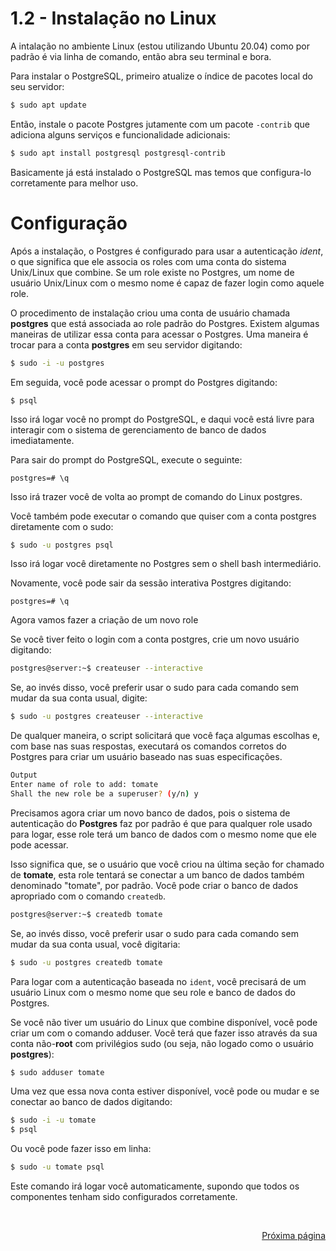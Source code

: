 # 1.2 - Instalação no Linux

A intalação no ambiente Linux (estou utilizando Ubuntu 20.04) como por padrão é via linha de comando, então abra seu terminal e bora.

Para instalar o PostgreSQL, primeiro atualize o índice de pacotes local do seu servidor:

```bash
$ sudo apt update
```

Então, instale o pacote Postgres jutamente com um pacote `-contrib` que adiciona alguns serviços e funcionalidade adicionais:

```bash
$ sudo apt install postgresql postgresql-contrib
```

Basicamente já está instalado o PostgreSQL mas temos que configura-lo corretamente para melhor uso.

# Configuração

Após a instalação, o Postgres é configurado para usar a autenticação _ident_, o que significa que ele associa os roles com uma conta do sistema Unix/Linux que combine. Se um role existe no Postgres, um nome de usuário Unix/Linux com o mesmo nome é capaz de fazer login como aquele role.

O procedimento de instalação criou uma conta de usuário chamada **postgres** que está associada ao role padrão do Postgres. Existem algumas maneiras de utilizar essa conta para acessar o Postgres. Uma maneira é trocar para a conta **postgres** em seu servidor digitando:

```bash
$ sudo -i -u postgres
```

Em seguida, você pode acessar o prompt do Postgres digitando:

```
$ psql
```

Isso irá logar você no prompt do PostgreSQL, e daqui você está livre para interagir com o sistema de gerenciamento de banco de dados imediatamente.

Para sair do prompt do PostgreSQL, execute o seguinte:

```
postgres=# \q
```

Isso irá trazer você de volta ao prompt de comando do Linux postgres.

Você também pode executar o comando que quiser com a conta postgres diretamente com o sudo:

```bash
$ sudo -u postgres psql
```

Isso irá logar você diretamente no Postgres sem o shell bash intermediário.

Novamente, você pode sair da sessão interativa Postgres digitando:

```
postgres=# \q
```

Agora vamos fazer a criação de um novo role

Se você tiver feito o login com a conta postgres, crie um novo usuário digitando:

```bash
postgres@server:~$ createuser --interactive
```

Se, ao invés disso, você preferir usar o sudo para cada comando sem mudar da sua conta usual, digite:

```bash
$ sudo -u postgres createuser --interactive
```

De qualquer maneira, o script solicitará que você faça algumas escolhas e, com base nas suas respostas, executará os comandos corretos do Postgres para criar um usuário baseado nas suas especificações.

```bash
Output
Enter name of role to add: tomate
Shall the new role be a superuser? (y/n) y
```

Precisamos agora criar um novo banco de dados, pois o sistema de autenticação do **Postgres** faz por padrão é que para qualquer role usado para logar, esse role terá um banco de dados com o mesmo nome que ele pode acessar.

Isso significa que, se o usuário que você criou na última seção for chamado de **tomate**, esta role tentará se conectar a um banco de dados também denominado "tomate", por padrão. Você pode criar o banco de dados apropriado com o comando `createdb`.

```bash
postgres@server:~$ createdb tomate
```

Se, ao invés disso, você preferir usar o sudo para cada comando sem mudar da sua conta usual, você digitaria:

```bash
$ sudo -u postgres createdb tomate
```

Para logar com a autenticação baseada no `ident`, você precisará de um usuário Linux com o mesmo nome que seu role e banco de dados do Postgres.

Se você não tiver um usuário do Linux que combine disponível, você pode criar um com o comando adduser. Você terá que fazer isso através da sua conta não-**root** com privilégios sudo (ou seja, não logado como o usuário **postgres**):

```bash
$ sudo adduser tomate
```

Uma vez que essa nova conta estiver disponível, você pode ou mudar e se conectar ao banco de dados digitando:

```bash
$ sudo -i -u tomate
$ psql
```

Ou você pode fazer isso em linha:

```bash
$ sudo -u tomate psql
```

Este comando irá logar você automaticamente, supondo que todos os componentes tenham sido configurados corretamente.

<br/>
<div style="text-align: right">

[Próxima página ](/contents/2%20-%20Introdu%C3%A7%C3%A3o/1-Introdu%C3%A7%C3%A3o.md)

</div>